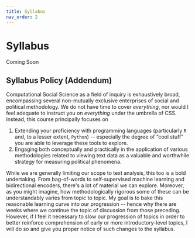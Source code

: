 ```yaml
---
title: Syllabus
nav_order: 2
---
```


# Syllabus 

Coming Soon

## Syllabus Policy (Addendum)

Computational Social Science as a field of inquiry is exhaustively broad, encompassing several non-mutually exclusive enterprises of social and political methodology. We do not have time to cover <i>everything</i>, nor would I feel adequate to instruct you on <i>everything</i> under the umbrella of CSS. Instead, this course principally focuses on

<ol>
  <li>Extending your proficiency with programming languages (particularly <code>R</code> and, to a lesser extent, <code>Python</code>) -- especially the degree of “cool stuff” you are able to leverage these tools to explore.</li>
  <li>Engaging both conceptually and practically in the application of various methodologies related to viewing text data as a valuable and worthwhile strategy for measuring political phenomena.</li>
</ol>

<p>
While we are generally limiting our scope to text analysis, this too is a bold undertaking. From bag-of-words to self-supervised machine learning and bidirectional encoders, there's a lot of material we can explore. Moreover, as you might imagine, how methodologically rigorous some of these can be understandably varies from topic to topic. My goal is to bake this reasonable learning curve into our progression -- hence why there are weeks where we continue the topic of discussion from those preceding. However, if I feel it necessary to slow our progression of topics in order to better reinforce comprehension of early or more introductory-level topics, I will do so and give you proper notice of such changes to the syllabus.
</p>